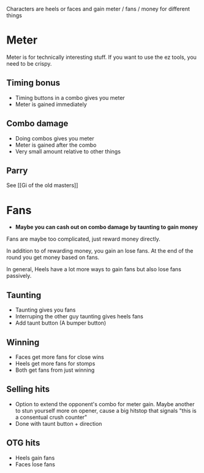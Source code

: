 Characters are heels or faces and gain meter / fans / money for different things

# Meter
Meter is for technically interesting stuff. If you want to use the ez tools, you need to be crispy.

## Timing bonus
- Timing buttons in a combo gives you meter
- Meter is gained immediately

## Combo damage
- Doing combos gives you meter
- Meter is gained after the combo
- Very small amount relative to other things

## Parry
See [[Gi of the old masters]]

# Fans
- **Maybe you can cash out on combo damage by taunting to gain money**

Fans are maybe too complicated, just reward money directly.

In addition to of rewarding money, you gain an lose fans. At the end of the round you get money based on fans.

In general, Heels have a lot more ways to gain fans but also lose fans passively.

## Taunting
- Taunting gives you fans
- Interruping the other guy taunting gives heels fans
- Add taunt button (A bumper button)

## Winning
- Faces get more fans for close wins
- Heels get more fans for stomps
- Both get fans from just winning

## Selling hits
- Option to extend the opponent's combo for meter gain. Maybe another to stun yourself more on opener, cause a big hitstop that signals "this is a consentual crush counter"
- Done with taunt button + direction

## OTG hits
- Heels gain fans
- Faces lose fans

